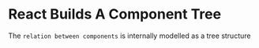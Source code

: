 # React Builds A Component Tree

The `relation between components` is internally modelled as a tree structure
